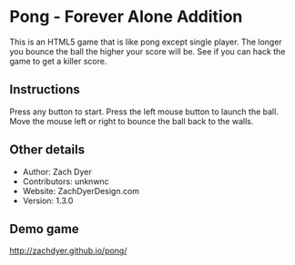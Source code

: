 # Pong - Forever Alone Addition
This is an HTML5 game that is like pong except single player. The longer you bounce the ball the higher your score will be. See if you can hack the game to get a killer score. 

## Instructions
Press any button to start. Press the left mouse button to launch the ball. Move the mouse left or right to bounce the ball back to the walls.

## Other details
- Author: Zach Dyer
- Contributors: unknwnc
- Website: ZachDyerDesign.com
- Version: 1.3.0


## Demo game
http://zachdyer.github.io/pong/
